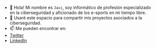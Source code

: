- 👋 Hola! Mi nombre es `Javi`, soy informático de profesión especializado en la ciberseguridad y aficionado de los e-sports en mi tiempo libre.
- 💞️ Usaré este espacio para compartir mis proyectos asociados a la ciberseguridad.
- 📫 Me pueden encontrar en:
-  [Twitter](https://twitter.com/Javi_InfoSec)
-  [LinkedIn](https://www.linkedin.com/in/javier-rivera-alejo-502a388a/)

<!---
Javi-Infosec/Javi-Infosec is a ✨ special ✨ repository because its `README.md` (this file) appears on your GitHub profile.
You can click the Preview link to take a look at your changes.
--->
